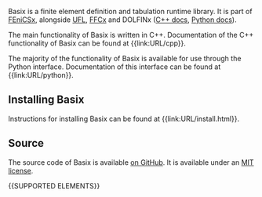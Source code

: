 Basix is a finite element definition and tabulation runtime library.
It is part of [FEniCSx](https://docs.fenicsproject.org),
alongside [UFL](https://fenics.readthedocs.io/projects/ufl/en/latest), [FFCx](https://docs.fenicsproject.org/ffcx/main)
and DOLFINx ([C++ docs](https://docs.fenicsproject.org/dolfinx/main/cpp),
[Python docs](https://docs.fenicsproject.org/dolfinx/main/python)).

The main functionality of Basix is written in C++. Documentation of the C++ functionality of Basix can be found
at {{link:URL/cpp}}.

The majority of the functionality of Basix is available for use through the Python interface. Documentation of
this interface can be found at {{link:URL/python}}.

## Installing Basix
Instructions for installing Basix can be found at {{link:URL/install.html}}.

## Source
The source code of Basix is available [on GitHub](https://github.com/FEniCS/basix). It is available under
an [MIT license](https://github.com/FEniCS/basix/blob/main/LICENSE).

{{SUPPORTED ELEMENTS}}
